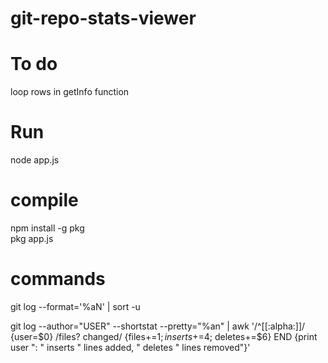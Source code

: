 # git-repo-stats-viewer

# To do
loop rows in getInfo function 

# Run
node app.js

# compile
npm install -g pkg  
pkg app.js  

# commands

git log --format='%aN' | sort -u

git log --author="USER" --shortstat --pretty="%an" | awk '/^[[:alpha:]]/ {user=$0} /files? changed/ {files+=$1; inserts+=$4; deletes+=$6} END {print user ": " inserts " lines added, " deletes " lines removed"}'